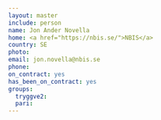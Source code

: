 ```yaml
---
layout: master
include: person
name: Jon Ander Novella
home: <a href="https://nbis.se/">NBIS</a>
country: SE
photo: 
email: jon.novella@nbis.se
phone:
on_contract: yes
has_been_on_contract: yes
groups:
  tryggve2:
  pari:
---
```

